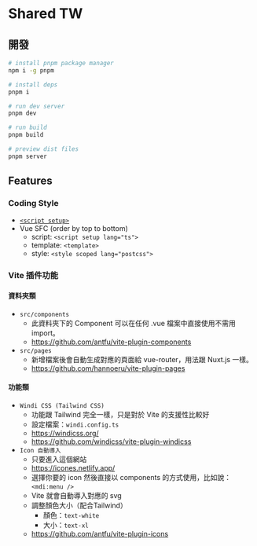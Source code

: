 # Shared TW

## 開發

```bash
# install pnpm package manager
npm i -g pnpm

# install deps
pnpm i

# run dev server
pnpm dev

# run build
pnpm build

# preview dist files
pnpm server
```

## Features

### Coding Style

- [`<script setup>`](https://github.com/vuejs/rfcs/pull/227)
- Vue SFC (order by top to bottom)
  - script: `<script setup lang="ts">`
  - template: `<template>`
  - style: `<style scoped lang="postcss">`

### Vite 插件功能

#### 資料夾類

- `src/components`
  - 此資料夾下的 Component 可以在任何 .vue 檔案中直接使用不需用 import。
  - <https://github.com/antfu/vite-plugin-components>
- `src/pages`
  - 新增檔案後會自動生成對應的頁面給 vue-router，用法跟 Nuxt.js 一樣。
  - <https://github.com/hannoeru/vite-plugin-pages>

#### 功能類

- `Windi CSS (Tailwind CSS)`
  - 功能跟 Tailwind 完全一樣，只是對於 Vite 的支援性比較好
  - 設定檔案：`windi.config.ts`
  - <https://windicss.org/>
  - <https://github.com/windicss/vite-plugin-windicss>
- `Icon 自動導入`
  - 只要進入這個網站
  - <https://icones.netlify.app/>
  - 選擇你要的 icon 然後直接以 components 的方式使用，比如說：`<mdi:menu />`
  - Vite 就會自動導入對應的 svg
  - 調整顏色大小（配合Tailwind）
    - 顏色：`text-white`
    - 大小：`text-xl`
  - <https://github.com/antfu/vite-plugin-icons>
